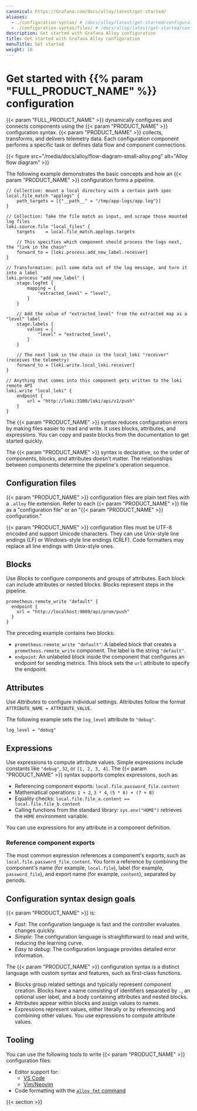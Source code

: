 ```yaml
---
canonical: https://Grafana.com/docs/alloy/latest/get-started/
aliases:
  - ./configuration-syntax/ # /docs/alloy/latest/get-started/configuration-syntax/
  - ./configuration-syntax/files/ # /docs/alloy/latest/get-started/configuration-syntax/files/
description: Get started with Grafana Alloy configuration
title: Get started with Grafana Alloy configuration
menuTitle: Get started
weight: 10
---
```


# Get started with {{% param "FULL_PRODUCT_NAME" %}} configuration

{{< param "FULL_PRODUCT_NAME" >}} dynamically configures and connects components using the {{< param "PRODUCT_NAME" >}} configuration syntax.
{{< param "PRODUCT_NAME" >}} collects, transforms, and delivers telemetry data.
Each configuration component performs a specific task or defines data flow and component connections.

{{< figure src="/media/docs/alloy/flow-diagram-small-alloy.png" alt="Alloy flow diagram" >}}

The following example demonstrates the basic concepts and how an {{< param "PRODUCT_NAME" >}} configuration forms a pipeline.

```alloy
// Collection: mount a local directory with a certain path spec
local.file_match "applogs" {
    path_targets = [{"__path__" = "/tmp/app-logs/app.log"}]
}

// Collection: Take the file match as input, and scrape those mounted log files
loki.source.file "local_files" {
    targets    = local.file_match.applogs.targets

    // This specifies which component should process the logs next, the "link in the chain"
    forward_to = [loki.process.add_new_label.receiver]
}

// Transformation: pull some data out of the log message, and turn it into a label
loki.process "add_new_label" {
    stage.logfmt {
        mapping = {
            "extracted_level" = "level",
        }
    }

    // Add the value of "extracted_level" from the extracted map as a "level" label
    stage.labels {
        values = {
            "level" = "extracted_level",
        }
    }

    // The next link in the chain is the local_loki "receiver" (receives the telemetry)
    forward_to = [loki.write.local_loki.receiver]
}

// Anything that comes into this component gets written to the loki remote API
loki.write "local_loki" {
    endpoint {
        url = "http://loki:3100/loki/api/v1/push"
    }
}
```

The {{< param "PRODUCT_NAME" >}} syntax reduces configuration errors by making files easier to read and write.
It uses blocks, attributes, and expressions.
You can copy and paste blocks from the documentation to get started quickly.

The {{< param "PRODUCT_NAME" >}} syntax is declarative, so the order of components, blocks, and attributes doesn't matter.
The relationships between components determine the pipeline's operation sequence.

## Configuration files

{{< param "PRODUCT_NAME" >}} configuration files are plain text files with a `.alloy` file extension.
Refer to each {{< param "PRODUCT_NAME" >}} file as a "configuration file" or an "{{< param "PRODUCT_NAME" >}} configuration."

{{< param "PRODUCT_NAME" >}} configuration files must be UTF-8 encoded and support Unicode characters.
They can use Unix-style line endings (LF) or Windows-style line endings (CRLF).
Code formatters may replace all line endings with Unix-style ones.

## Blocks

Use _Blocks_ to configure components and groups of attributes.
Each block can include attributes or nested blocks.
Blocks represent steps in the pipeline.

```alloy
prometheus.remote_write "default" {
  endpoint {
    url = "http://localhost:9009/api/prom/push"
  }
}
```

The preceding example contains two blocks:

- `prometheus.remote_write "default"`: A labeled block that creates a `prometheus.remote_write` component.
  The label is the string `"default"`.
- `endpoint`: An unlabeled block inside the component that configures an endpoint for sending metrics.
  This block sets the `url` attribute to specify the endpoint.

## Attributes

Use _Attributes_ to configure individual settings.
Attributes follow the format `ATTRIBUTE_NAME = ATTRIBUTE_VALUE`.

The following example sets the `log_level` attribute to `"debug"`.

```alloy
log_level = "debug"
```

## Expressions

Use expressions to compute attribute values.
Simple expressions include constants like `"debug"`, `32`, or `[1, 2, 3, 4]`.
The {{< param "PRODUCT_NAME" >}} syntax supports complex expressions, such as:

- Referencing component exports: `local.file.password_file.content`
- Mathematical operations: `1 + 2`, `3 * 4`, `(5 * 6) + (7 + 8)`
- Equality checks: `local.file.file_a.content == local.file.file_b.content`
- Calling functions from the standard library: `sys.env("HOME")` retrieves the `HOME` environment variable.

You can use expressions for any attribute in a component definition.

### Reference component exports

The most common expression references a component's exports, such as `local.file.password_file.content`.
You form a reference by combining the component's name (for example, `local.file`), label (for example, `password_file`), and export name (for example, `content`), separated by periods.

## Configuration syntax design goals

{{< param "PRODUCT_NAME" >}} is:

- _Fast_: The configuration language is fast and the controller evaluates changes quickly.
- _Simple_: The configuration language is straightforward to read and write, reducing the learning curve.
- _Easy to debug_: The configuration language provides detailed error information.

The {{< param "PRODUCT_NAME" >}} configuration syntax is a distinct language with custom syntax and features, such as first-class functions.

- Blocks group related settings and typically represent component creation.
  Blocks have a name consisting of identifiers separated by `.`, an optional user label, and a body containing attributes and nested blocks.
- Attributes appear within blocks and assign values to names.
- Expressions represent values, either literally or by referencing and combining other values.
  You use expressions to compute attribute values.

## Tooling

You can use the following tools to write {{< param "PRODUCT_NAME" >}} configuration files:

- Editor support for:
  - [VS Code](https://github.com/grafana/vscode-alloy)
  - [Vim/Neovim](https://github.com/grafana/vim-alloy)
- Code formatting with the [`alloy fmt` command][fmt]

[fmt]: ../../reference/cli/fmt/

{{< section >}}
